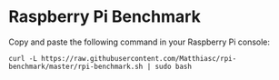 # Raspberry Pi Benchmark


Copy and paste the following command in your Raspberry Pi console:

`curl -L https://raw.githubusercontent.com/Matthiasc/rpi-benchmark/master/rpi-benchmark.sh | sudo bash`



